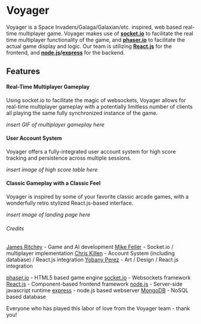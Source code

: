 # Voyager

Voyager is a Space Invaders/Galaga/Galaxian/etc. inspired, web based real-time multiplayer game.  Voyager makes use of **[socket.io](https://socket.io)** to facilitate the real time multiplayer functionality of the game, and **[phaser.io](https://phaser.io)** to facilitate the actual game display and logic.  Our team is utilizing **[React.js](https://reactjs.org)** for the frontend, and **[node.js](https://nodejs.org)/[express](https://expressjs.com)** for the backend.

## Features

#### Real-Time Multiplayer Gameplay

Using socket.io to facilitate the magic of websockets, Voyager allows for real-time multiplayer gameplay with a potentially limitless number of clients all playing the same fully synchronized instance of the game.

*insert GIF of multiplayer gameplay here*

#### User Account System

Voyager offers a fully-integrated user account system for high score tracking and persistence across multiple sessions.

*insert image of high score table here*

#### Classic Gameplay with a Classic Feel

Voyager is inspired by some of your favorite classic arcade games, with a wonderfully retro stylized React.js-based interface.

*insert image of landing page here*


###### Credits

[James Ritchey](https://github.com/james-ritchey) - Game and AI development
[Mike Feller](https://github.com/MikeF-Code) - Socket.io / multiplayer implementation
[Chris Killen](https://github.com/CKillen) - Account System (including database) / React.js integration
[Yobany Perez](https://github.com/yobany10) - Art / Design / React.js integration

[phaser.io](https://phaser.io) - HTML5 based game engine
[socket.io](https://socket.io) - Websockets framework
[React.js](https://reactjs.org) - Component-based frontend framework
[node.js](https://nodejs.org) - Server-side javascript runtime
[express](https://expressjs.com) - node.js based webserver
[MongoDB](https://www.mongodb.com/) - NoSQL based database

Everyone who has played this labor of love from the Voyager team - thank you!
